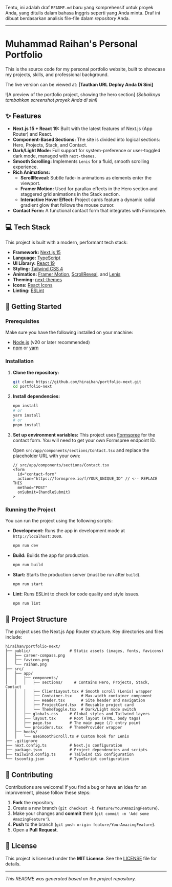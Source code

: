 Tentu, ini adalah draf `README.md` baru yang komprehensif untuk proyek Anda, yang ditulis dalam bahasa Inggris seperti yang Anda minta. Draf ini dibuat berdasarkan analisis file-file dalam *repository* Anda.

-----

# Muhammad Raihan's Personal Portfolio

This is the source code for my personal portfolio website, built to showcase my projects, skills, and professional background.

The live version can be viewed at: **[Tautkan URL Deploy Anda Di Sini]**

\![A preview of the portfolio project, showing the hero section]
*(Sebaiknya tambahkan screenshot proyek Anda di sini)*

## ✨ Features

  * **Next.js 15 + React 19:** Built with the latest features of Next.js (App Router) and React.
  * **Component-Based Sections:** The site is divided into logical sections: Hero, Projects, Stack, and Contact.
  * **Dark/Light Mode:** Full support for system-preference or user-toggled dark mode, managed with `next-themes`.
  * **Smooth Scrolling:** Implements `Lenis` for a fluid, smooth scrolling experience.
  * **Rich Animations:**
      * **ScrollReveal:** Subtle fade-in animations as elements enter the viewport.
      * **Framer Motion:** Used for parallax effects in the Hero section and staggered grid animations in the Stack section.
      * **Interactive Hover Effect:** Project cards feature a dynamic radial gradient glow that follows the mouse cursor.
  * **Contact Form:** A functional contact form that integrates with Formspree.

## 💻 Tech Stack

This project is built with a modern, performant tech stack:

  * **Framework:** [Next.js 15](https://nextjs.org/)
  * **Language:** [TypeScript](https://www.typescriptlang.org/)
  * **UI Library:** [React 19](https://react.dev/)
  * **Styling:** [Tailwind CSS 4](https://tailwindcss.com/)
  * **Animation:** [Framer Motion](https://www.framer.com/motion/), [ScrollReveal](https://scrollrevealjs.org/), and [Lenis](https://lenis.studiofreight.com/)
  * **Theming:** [next-themes](https://github.com/pacocoursey/next-themes)
  * **Icons:** [React Icons](https://react-icons.github.io/react-icons/)
  * **Linting:** [ESLint](https://eslint.org/)

## 🚀 Getting Started

### Prerequisites

Make sure you have the following installed on your machine:

  * [Node.js](https://nodejs.org/en/) (v20 or later recommended)
  * [npm](https://www.npmjs.com/) or [yarn](https://yarnpkg.com/)

### Installation

1.  **Clone the repository:**

    ```bash
    git clone https://github.com/hiraihan/portfolio-next.git
    cd portfolio-next
    ```

2.  **Install dependencies:**

    ```bash
    npm install
    # or
    yarn install
    # or
    pnpm install
    ```

3.  **Set up environment variables:**
    This project uses [Formspree](https://formspree.io/) for the contact form. You will need to get your own Formspree endpoint ID.

    Open `src/app/components/sections/Contact.tsx` and replace the placeholder URL with your own:

    ```tsx
    // src/app/components/sections/Contact.tsx
    <form
      id="contact-form"
      action="https://formspree.io/f/YOUR_UNIQUE_ID" // <-- REPLACE THIS
      method="POST"
      onSubmit={handleSubmit}
    >
    ```

### Running the Project

You can run the project using the following scripts:

  * **Development:**
    Runs the app in development mode at `http://localhost:3000`.

    ```bash
    npm run dev
    ```

  * **Build:**
    Builds the app for production.

    ```bash
    npm run build
    ```

  * **Start:**
    Starts the production server (must be run after `build`).

    ```bash
    npm run start
    ```

  * **Lint:**
    Runs ESLint to check for code quality and style issues.

    ```bash
    npm run lint
    ```

## 📁 Project Structure

The project uses the Next.js App Router structure. Key directories and files include:

```
hiraihan/portfolio-next/
├── public/                 # Static assets (images, fonts, favicons)
│   ├── career-compass.png
│   ├── favicon.png
│   └── raihan.png
├── src/
│   ├── app/
│   │   ├── components/
│   │   │   ├── sections/     # Contains Hero, Projects, Stack, Contact
│   │   │   ├── ClientLayout.tsx # Smooth scroll (Lenis) wrapper
│   │   │   ├── Container.tsx    # Max-width container component
│   │   │   ├── Header.tsx       # Site header and navigation
│   │   │   ├── ProjectCard.tsx  # Reusable project card
│   │   │   └── ThemeToggle.tsx  # Dark/Light mode switch
│   │   ├── globals.css     # Global styles and Tailwind layers
│   │   ├── layout.tsx      # Root layout (HTML, body tags)
│   │   ├── page.tsx        # The main page (/) entry point
│   │   └── providers.tsx   # ThemeProvider wrapper
│   ├── hooks/
│   │   └── useSmoothScroll.ts # Custom hook for Lenis
├── .gitignore
├── next.config.ts          # Next.js configuration
├── package.json            # Project dependencies and scripts
├── tailwind.config.ts      # Tailwind CSS configuration
└── tsconfig.json           # TypeScript configuration
```

## 🤝 Contributing

Contributions are welcome\! If you find a bug or have an idea for an improvement, please follow these steps:

1.  **Fork** the repository.
2.  Create a new branch (`git checkout -b feature/YourAmazingFeature`).
3.  Make your changes and **commit** them (`git commit -m 'Add some AmazingFeature'`).
4.  **Push** to the branch (`git push origin feature/YourAmazingFeature`).
5.  Open a **Pull Request**.

## 📄 License

This project is licensed under the **MIT License**. See the [LICENSE](https://www.google.com/search?q=LICENSE) file for details.

-----

*This README was generated based on the project repository.*